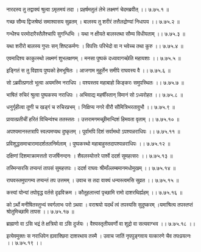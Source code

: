 नारदस्य तु तद्वाक्यं श्रुत्वा ऽमृतमयं तदा ।
प्रहर्षमतुलं लेभे लक्ष्मणं चेदमब्रवीत् ।। ७.७५.१ ॥

गच्छ सौम्य द्विजश्रेष्ठं समाश्वासय सुव्रतम् ।
बालस्य तु शरीरं तत्तैलद्रोण्यां निधापय ।। ७.७५.२ ॥

गन्धैश्च परमोदारैस्तैलैश्चापि सुगन्धिभिः ।
यथा न क्षीयते बालस्तथा सौम्य विधीयताम् ।। ७.७५.३ ॥

यथा शरीरो बालस्य गुप्तः सन् शिष्टकर्मणः ।
विपत्तिः परिभेदो वा न भवेच्च तथा कुरु ।। ७.७५.४ ॥

एवमादिश्य काकुत्स्थो लक्ष्मणं शुभलक्षणम् ।
मनसा पुष्पकं दध्यावागच्छेति महायशाः ।। ७.७५.५ ॥

इङ्गितं स तु विज्ञाय पुष्पको हेमभूषितः ।
आजगाम मुहूर्तेन समीपे राघवस्य वै ।। ७.७५.६ ॥

सो ऽब्रवीत्प्रणतो भूत्वा अयमस्मि नराधिप ।
वश्यस्तव महाबाहो किङ्करः समुपस्थितः ।। ७.७५.७ ॥

भाषितं रुचिरं श्रुत्वा पुष्पकस्य नराधिपः ।
अभिवाद्य महर्षींस्तान् विमानं सो ऽध्यरोहत ।। ७.७५.८ ॥

धनुर्गृहीत्वा तूणी च खड्गं च रुचिरप्रभम् ।
निक्षिप्य नगरे वीरौ सौमित्रिभरतावुभौ ।। ७.७५.९ ॥

प्रायात्प्रतीचीं हरितं विचिन्वंश्च ततस्ततः ।
उत्तरामगमच्छ्रीमान्दिशं हिमवता वृताम् ।। ७.७५.१० ॥

अपश्यमानस्तत्रापि स्वल्पमप्यथ दुष्कृतम् ।
पूर्वामपि दिशं सर्वामथो ऽपश्यन्नराधिपः ।। ७.७५.११ ॥

प्रविशुद्धसमाचारामादर्शतलनिर्मलाम् ।
पुष्पकस्थो महाबाहुस्तदापश्यन्नराधिपः ।। ७.७५.१२ ॥

दक्षिणां दिशमाक्रामत्ततो राजर्षिनन्दनः ।
शैवलस्योत्तरे पार्श्वे ददर्श सुमहत्सरः ।। ७.७५.१३ ॥

तस्मिन्सरसि तप्यन्तं तापसं सुमहत्तपः ।
ददर्श राघवः श्रीमाँल्लम्बमानमधोमुखम् ।। ७.७५.१४ ॥

राघवस्तमुपागम्य तप्यन्तं तप उत्तमम् ।
उवाच स तदा वाक्यं धन्यस्त्वमसि सुव्रत ।। ७.७५.१५ ॥

कस्यां योन्यां तपोवृद्ध वर्तसे दृढविक्रम ।
कौतूहलात्त्वां पृच्छामि रामो दाशरथिर्ह्यहम् ।। ७.७५.१६ ॥

को ऽर्थो मनीषितस्तुभ्यं स्वर्गलाभः परो ऽथवा ।
वराश्रयो यदर्थं त्वं तपस्यसि सुदुष्करम् ।यमाश्रित्य तपस्तप्तं श्रोतुमिच्छामि तापस ।। ७.७५.१७ ॥

ब्राह्मणो वा ऽसि भद्रं ते क्षत्रियो वा ऽसि दुर्जयः ।
वैश्यस्तृतीयवर्णो वा शूद्रो वा सत्यवाग्भव ।। ७.७५.१८ ।।

इत्येवमुक्तः स नराधिपेन ह्यवाक्छिरा दाशरथाय तस्मै ।
उवाच जातिं नृपपुङ्गवाय यत्कारणे चैव तपःप्रयत्नः ।। ७.७५.१९ ।।

